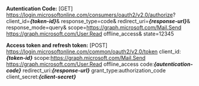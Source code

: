 **Autentication Code:**
[GET] https://login.microsoftonline.com/consumers/oauth2/v2.0/authorize?
client_id=***{token-id}***&
response_type=code&
redirect_uri=***{response-url}***&
response_mode=query&
scope=https://graph.microsoft.com/Mail.Send https://graph.microsoft.com/User.Read offline_access&
state=12345


**Access token and refresh token:**
[POST] https://login.microsoftonline.com/common/oauth2/v2.0/token
client_id:***{token-id}***
scope:https://graph.microsoft.com/Mail.Send https://graph.microsoft.com/User.Read offline_access
code:***{autentication-code}***
redirect_uri:***{response-url}***
grant_type:authorization_code
client_secret:***{client-secret}***